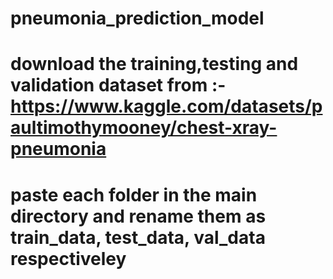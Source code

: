# pneumonia_prediction_model
# download the training,testing and validation dataset from :- https://www.kaggle.com/datasets/paultimothymooney/chest-xray-pneumonia
# paste each folder in the main directory and rename them as train_data, test_data, val_data respectiveley